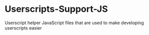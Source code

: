Userscripts-Support-JS
======================

Userscript helper JavaScript files that are used to make developing userscripts easier